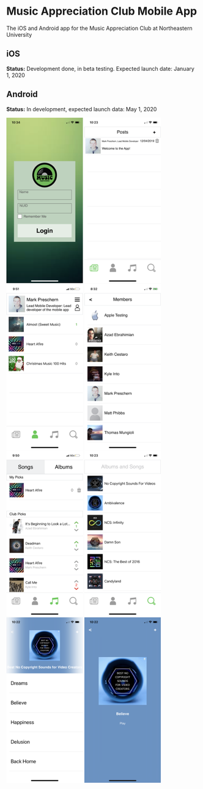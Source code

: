 # Music Appreciation Club Mobile App
The iOS and Android app for the Music Appreciation Club at Northeastern University

## iOS
**Status:** Development done, in beta testing. Expected launch date: January 1, 2020

## Android
**Status:** In development, expected launch data: May 1, 2020

<img src="GFX/Display/StartScreen.png" width="200" height="433" />
<img src="GFX/Display/NewsScreen.png" width="200" height="433" />
<img src="GFX/Display/ProfileScreen.png" width="200" height="433" />
<img src="GFX/Display/MembersScreen.png" width="200" height="433" />
<img src="GFX/Display/PicksScreen.png" width="200" height="433" />
<img src="GFX/Display/SearchScreen.png" width="200" height="433" />
<img src="GFX/Display/AlbumView.png" width="200" height="433" />
<img src="GFX/Display/SongView.png" width="200" height="433" />
